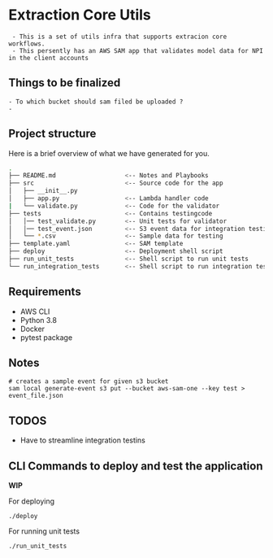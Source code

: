 # Extraction Core Utils
	 - This is a set of utils infra that supports extracion core workflows.
	 - This persently has an AWS SAM app that validates model data for NPI in the client accounts 

## Things to be finalized
	- To which bucket should sam filed be uploaded ?
    - 

## Project structure
Here is a brief overview of what we have generated for you.
```bash
.
├── README.md                   <-- Notes and Playbooks
├── src                         <-- Source code for the app
│   ├── __init__.py
│   ├── app.py                  <-- Lambda handler code
|   └── validate.py             <-- Code for the validator
├── tests                       <-- Contains testingcode
│   │── test_validate.py        <-- Unit tests for validator
│   │── test_event.json         <-- S3 event data for integration testing
│   └── *.csv                   <-- Sample data for testing
├── template.yaml               <-- SAM template
├── deploy                      <-- Deployment shell script
├── run_unit_tests              <-- Shell script to run unit tests
└── run_integration_tests       <-- Shell script to run integration tests
```


## Requirements
* AWS CLI
* Python 3.8
* Docker
* pytest package

## Notes
```
# creates a sample event for given s3 bucket
sam local generate-event s3 put --bucket aws-sam-one --key test > event_file.json
```

## TODOS
- Have to streamline integration testins

## CLI Commands to deploy and test the application
**WIP**

For deploying
```
./deploy
```
For running unit tests
```
./run_unit_tests
```
